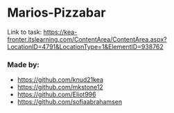 # Marios-Pizzabar

Link to task: https://kea-fronter.itslearning.com/ContentArea/ContentArea.aspx?LocationID=4791&LocationType=1&ElementID=938762 

### Made by:
- https://github.com/knud21kea
- https://github.com/mkstone12
- https://github.com/Eliot996
- https://github.com/sofiaabrahamsen

